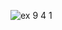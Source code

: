 ![ex 9 4 1](https://github.com/65030034/03376836-OOP-2566-Lab-09/assets/144875017/1a50698b-8d89-4ea8-a08f-acc2e4eddd40)
